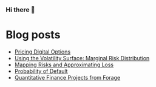 ### Hi there 👋

<!--
**ydkahin/ydkahin** is a ✨ _special_ ✨ repository because its `README.md` (this file) appears on your GitHub profile.

Here are some ideas to get you started:

- 🔭 I’m currently working on ...
- 🌱 I’m currently learning ...
- 👯 I’m looking to collaborate on ...
- 🤔 I’m looking for help with ...
- 💬 Ask me about ...
- 📫 How to reach me: ...
- 😄 Pronouns: ...
- ⚡ Fun fact: ...
-->
# Blog posts
<!-- BLOG-POST-LIST:START -->
- [Pricing Digital Options](https://ydkahin.github.io/posts/digital_options/)
- [Using the Volatility Surface: Marginal Risk Distribution](https://ydkahin.github.io/posts/vol-surf-marginal-rndist/)
- [Mapping Risks and Approximating Loss](https://ydkahin.github.io/posts/mapping-risk-loss-apprx/)
- [Probability of Default](https://ydkahin.github.io/posts/prob-default/)
- [Quantitative Finance Projects from Forage](https://ydkahin.github.io/posts/qfin-projects/)
<!-- BLOG-POST-LIST:END -->
